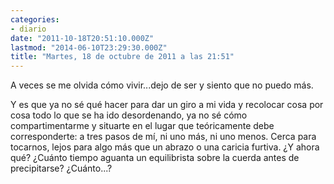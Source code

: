```yaml
---
categories:
- diario
date: "2011-10-18T20:51:10.000Z"
lastmod: "2014-06-10T23:29:30.000Z"
title: "Martes, 18 de octubre de 2011 a las 21:51"
---
```


A veces se me olvida cómo vivir...dejo de ser y siento que no puedo más.

Y es que ya no sé qué hacer para dar un giro a mi vida y recolocar cosa por cosa todo lo que se ha ido desordenando, ya no sé cómo compartimentarme y situarte en el lugar que teóricamente debe corresponderte: a tres pasos de mí­, ni uno más, ni uno menos. Cerca para tocarnos, lejos para algo más que un abrazo o una caricia furtiva. ¿Y ahora qué? ¿Cuánto tiempo aguanta un equilibrista sobre la cuerda antes de precipitarse? ¿Cuánto...?